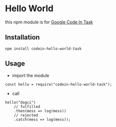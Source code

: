 # Hello World

this npm module is for [Google Code In Task](https://codein.withgoogle.com/dashboard/task-instances/5162132322648064/)

## Installation

 ```
 npm install codein-hello-world-task
 ```

## Usage

- import the module
```es6
const hello = require("codein-hello-world-task");
```
- call
```es6
hello("dogci")
    // fulfilled
    .then(mess => log(mess))
    // rejected
    .catch(mess => log(mess));
```
